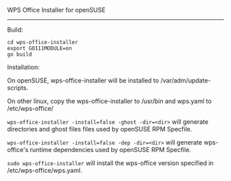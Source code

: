 WPS Office Installer for openSUSE

------

Build:

    cd wps-office-installer
    export GO111MODULE=on
    go build

Installation: 

On openSUSE, wps-office-installer will be installed to /var/adm/update-scripts.

On other linux, copy the wps-office-installer to /usr/bin and wps.yaml to /etc/wps-office/

`wps-office-installer -install=false -ghost -dir=<dir>` will generate directories and ghost files files used by openSUSE RPM Specfile.

`wps-office-installer -install=false -dep -dir=<dir>` will generate wps-office's runtime dependencies used by openSUSE RPM Specfile.

`sudo wps-office-installer` will install the  wps-office version specified in /etc/wps-office/wps.yaml.
